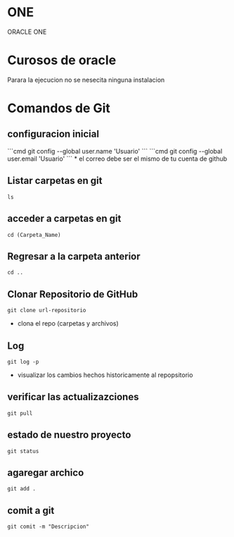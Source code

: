 # ONE

ORACLE ONE

<h1> Curosos de oracle</h1>

<p>Parara la ejecucion no se nesecita ninguna instalacion </p>

<h1>Comandos de Git</h1>

<h2> configuracion inicial </h2>
```cmd
git config --global user.name 'Usuario'
```
```cmd
git config --global user.email 'Usuario'
```
* el correo debe ser el mismo de tu cuenta de github

## Listar carpetas en git

```
ls
```

## acceder a carpetas en git

```
cd (Carpeta_Name)
```

## Regresar a la carpeta anterior

```
cd ..
```

## Clonar Repositorio de GitHub

```
git clone url-repositorio
```

- clona el repo (carpetas y archivos)

## Log

```
git log -p
```

- visualizar los cambios hechos historicamente al repopsitorio

## verificar las actualizazciones

```
git pull
```

## estado de nuestro proyecto

```
git status
```

## agaregar archico

```
git add .
```

## comit a git

```
git comit -m "Descripcion"
```
